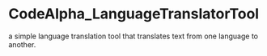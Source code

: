 # CodeAlpha_LanguageTranslatorTool
a simple language translation tool that translates text from one language to another.
